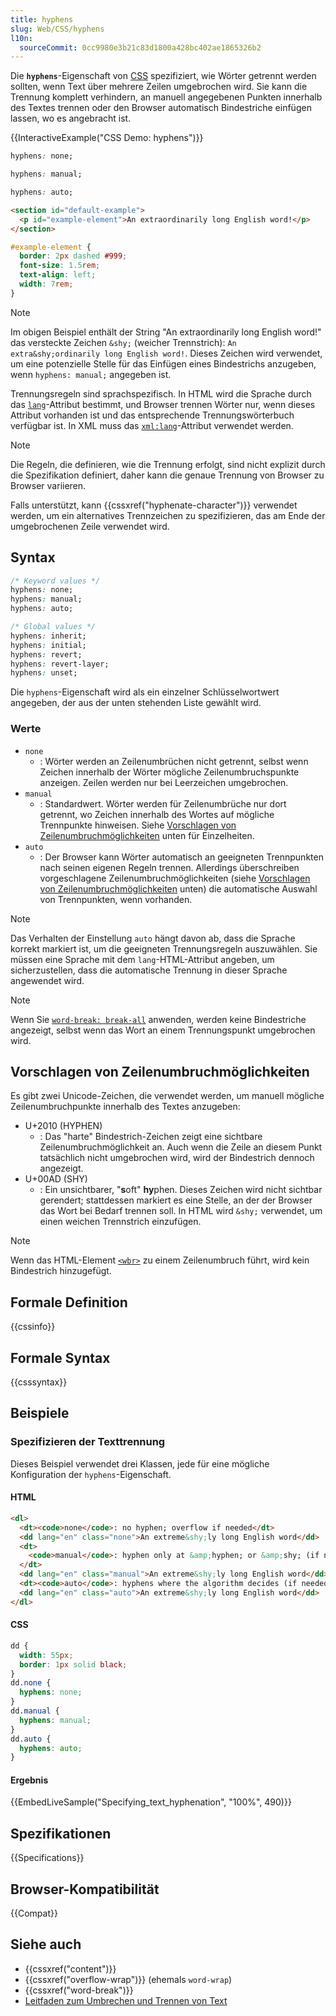 ```yaml
---
title: hyphens
slug: Web/CSS/hyphens
l10n:
  sourceCommit: 0cc9980e3b21c83d1800a428bc402ae1865326b2
---
```


Die **`hyphens`**-Eigenschaft von [CSS](/de/docs/Web/CSS) spezifiziert, wie Wörter getrennt werden sollten, wenn Text über mehrere Zeilen umgebrochen wird. Sie kann die Trennung komplett verhindern, an manuell angegebenen Punkten innerhalb des Textes trennen oder den Browser automatisch Bindestriche einfügen lassen, wo es angebracht ist.

{{InteractiveExample("CSS Demo: hyphens")}}

```css interactive-example-choice
hyphens: none;
```

```css interactive-example-choice
hyphens: manual;
```

```css interactive-example-choice
hyphens: auto;
```

```html interactive-example
<section id="default-example">
  <p id="example-element">An extra­ordinarily long English word!</p>
</section>
```

```css interactive-example
#example-element {
  border: 2px dashed #999;
  font-size: 1.5rem;
  text-align: left;
  width: 7rem;
}
```

> [!NOTE]
> Im obigen Beispiel enthält der String "An extraordinarily long English word!" das versteckte Zeichen `&shy;` (weicher Trennstrich): `An extra&shy;ordinarily long English word!`. Dieses Zeichen wird verwendet, um eine potenzielle Stelle für das Einfügen eines Bindestrichs anzugeben, wenn `hyphens: manual;` angegeben ist.

Trennungsregeln sind sprachspezifisch. In HTML wird die Sprache durch das [`lang`](/de/docs/Web/HTML/Reference/Global_attributes/lang)-Attribut bestimmt, und Browser trennen Wörter nur, wenn dieses Attribut vorhanden ist und das entsprechende Trennungswörterbuch verfügbar ist. In XML muss das [`xml:lang`](/de/docs/Web/SVG/Reference/Attribute/xml:lang)-Attribut verwendet werden.

> [!NOTE]
> Die Regeln, die definieren, wie die Trennung erfolgt, sind nicht explizit durch die Spezifikation definiert, daher kann die genaue Trennung von Browser zu Browser variieren.

Falls unterstützt, kann {{cssxref("hyphenate-character")}} verwendet werden, um ein alternatives Trennzeichen zu spezifizieren, das am Ende der umgebrochenen Zeile verwendet wird.

## Syntax

```css
/* Keyword values */
hyphens: none;
hyphens: manual;
hyphens: auto;

/* Global values */
hyphens: inherit;
hyphens: initial;
hyphens: revert;
hyphens: revert-layer;
hyphens: unset;
```

Die `hyphens`-Eigenschaft wird als ein einzelner Schlüsselwortwert angegeben, der aus der unten stehenden Liste gewählt wird.

### Werte

- `none`
  - : Wörter werden an Zeilenumbrüchen nicht getrennt, selbst wenn Zeichen innerhalb der Wörter mögliche Zeilenumbruchspunkte anzeigen. Zeilen werden nur bei Leerzeichen umgebrochen.
- `manual`
  - : Standardwert. Wörter werden für Zeilenumbrüche nur dort getrennt, wo Zeichen innerhalb des Wortes auf mögliche Trennpunkte hinweisen. Siehe [Vorschlagen von Zeilenumbruchmöglichkeiten](#vorschlagen_von_zeilenumbruchmöglichkeiten) unten für Einzelheiten.
- `auto`
  - : Der Browser kann Wörter automatisch an geeigneten Trennpunkten nach seinen eigenen Regeln trennen. Allerdings überschreiben vorgeschlagene Zeilenumbruchmöglichkeiten (siehe [Vorschlagen von Zeilenumbruchmöglichkeiten](#vorschlagen_von_zeilenumbruchmöglichkeiten) unten) die automatische Auswahl von Trennpunkten, wenn vorhanden.

> [!NOTE]
> Das Verhalten der Einstellung `auto` hängt davon ab, dass die Sprache korrekt markiert ist, um die geeigneten Trennungsregeln auszuwählen. Sie müssen eine Sprache mit dem `lang`-HTML-Attribut angeben, um sicherzustellen, dass die automatische Trennung in dieser Sprache angewendet wird.

> [!NOTE]
> Wenn Sie [`word-break: break-all`](/de/docs/Web/CSS/word-break#break-all) anwenden, werden keine Bindestriche angezeigt, selbst wenn das Wort an einem Trennungspunkt umgebrochen wird.

## Vorschlagen von Zeilenumbruchmöglichkeiten

Es gibt zwei Unicode-Zeichen, die verwendet werden, um manuell mögliche Zeilenumbruchpunkte innerhalb des Textes anzugeben:

- U+2010 (HYPHEN)
  - : Das "harte" Bindestrich-Zeichen zeigt eine sichtbare Zeilenumbruchmöglichkeit an. Auch wenn die Zeile an diesem Punkt tatsächlich nicht umgebrochen wird, wird der Bindestrich dennoch angezeigt.
- U+00AD (SHY)
  - : Ein unsichtbarer, "**s**oft" **hy**phen. Dieses Zeichen wird nicht sichtbar gerendert; stattdessen markiert es eine Stelle, an der der Browser das Wort bei Bedarf trennen soll. In HTML wird `&shy;` verwendet, um einen weichen Trennstrich einzufügen.

> [!NOTE]
> Wenn das HTML-Element [`<wbr>`](/de/docs/Web/HTML/Reference/Elements/wbr) zu einem Zeilenumbruch führt, wird kein Bindestrich hinzugefügt.

## Formale Definition

{{cssinfo}}

## Formale Syntax

{{csssyntax}}

## Beispiele

### Spezifizieren der Texttrennung

Dieses Beispiel verwendet drei Klassen, jede für eine mögliche Konfiguration der `hyphens`-Eigenschaft.

#### HTML

```html
<dl>
  <dt><code>none</code>: no hyphen; overflow if needed</dt>
  <dd lang="en" class="none">An extreme&shy;ly long English word</dd>
  <dt>
    <code>manual</code>: hyphen only at &amp;hyphen; or &amp;shy; (if needed)
  </dt>
  <dd lang="en" class="manual">An extreme&shy;ly long English word</dd>
  <dt><code>auto</code>: hyphens where the algorithm decides (if needed)</dt>
  <dd lang="en" class="auto">An extreme&shy;ly long English word</dd>
</dl>
```

#### CSS

```css
dd {
  width: 55px;
  border: 1px solid black;
}
dd.none {
  hyphens: none;
}
dd.manual {
  hyphens: manual;
}
dd.auto {
  hyphens: auto;
}
```

#### Ergebnis

{{EmbedLiveSample("Specifying_text_hyphenation", "100%", 490)}}

## Spezifikationen

{{Specifications}}

## Browser-Kompatibilität

{{Compat}}

## Siehe auch

- {{cssxref("content")}}
- {{cssxref("overflow-wrap")}} (ehemals `word-wrap`)
- {{cssxref("word-break")}}
- [Leitfaden zum Umbrechen und Trennen von Text](/de/docs/Web/CSS/CSS_text/Wrapping_breaking_text)
